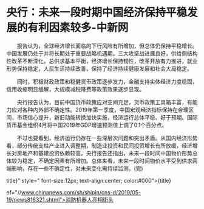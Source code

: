 # 央行：未来一段时期中国经济保持平稳发展的有利因素较多-中新网

　　报告认为，全球经济增长面临的下行风险有所增加，但总体仍保持平稳增长。中国发展仍处于并将长期处于重要战略机遇期。三大攻坚战进展良好，供给侧结构性改革不断深化，总供求基本平衡，经济增长保持韧性，改革开放有力推进，就业形势保持稳定，人民生活持续改善，保持了经济持续健康发展和社会大局稳定。

　　同时，积极财政政策和稳健货币政策逐步发力，金融支持实体经济力度稳固，信用收缩明显缓解，大规模减税降费等政策效果逐步显现。

　　央行报告认为，目前中国货币政策应对空间充足，货币政策工具箱丰富，有能力应对各种内外部不确定性。2019年第一季度，中国宏观经济指标保持在合理区间，市场信心提升，新旧动能转换加快实施，经济运行总体平稳、好于预期。国际货币基金组织4月将中国2019年GDP增速预测值上调了0.1个百分点。

　　不过也要看到，经济运行仍存在一些深层次问题和突出矛盾。从国内经济形势看，部分传统支柱产业进入调整期，制造业投资和民间投资增长有所放缓，经济增长对房地产和基建投资依赖较高。央行报告还指出，未来一段时间中国物价形势总体较为稳定，不确定因素有所增加。总体来看，未来一段时间物价水平受到供求两端影响，存在一些不确定性，对未来变化需持续监测。(完)

title}" style=" font-size:12px; text-align:center; color:#000">{title}

ef="//www.chinanews.com/sh/shipin/cns-d/2019/05-19/news816321.shtml">消防机器人亮相街头
